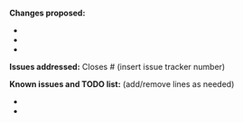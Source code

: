 **Changes proposed:**

-  
-  
-  

**Issues addressed:** Closes #  (insert issue tracker number)

**Known issues and TODO list:** (add/remove lines as needed)

- 
- 
